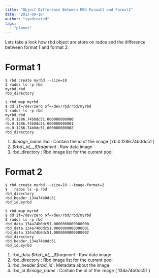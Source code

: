 ```yaml
---
title: "Object Difference Between RBD Format1 and Format2"
date: "2013-09-10"
author: "syndicated"
tags: 
  - "planet"
---
```


Lets take a look how rbd object are store on rados and the difference between format 1 and format 2.

# Format 1

```
$ rbd create myrbd --size=10 
$ rados ls -p rbd      
myrbd.rbd
rbd_directory

$ rbd map myrbd
$ dd if=/dev/zero of=/dev/rbd/rbd/myrbd
$ rados ls -p rbd
myrbd.rbd
rb.0.1286.74b0dc51.000000000000
rb.0.1286.74b0dc51.000000000001
rb.0.1286.74b0dc51.000000000002
rbd_directory
```

1. _$image\_name_.rbd : Contain the id of the image ( rb.0.1286.74b0dc51 )
2. _$rbd\_id_._$fragment_ : Raw data image
3. rbd\_directory : Rbd image list for the current pool

# Format 2

```
$ rbd create myrbd --size=10 --image-format=2
$   rados ls -p rbd      
rbd_directory
rbd_header.134a74b0dc51
rbd_id.myrbd

$ rbd map myrbd
$ dd if=/dev/zero of=/dev/rbd/rbd/myrbd
$ rados ls -p rbd
rbd_data.134a74b0dc51.0000000000000000
rbd_data.134a74b0dc51.0000000000000001
rbd_data.134a74b0dc51.0000000000000002
rbd_directory
rbd_header.134a74b0dc51
rbd_id.myrbd
```

1. rbd\_data._$rbd\_id_._$fragment_ : Raw data image
2. rbd\_directory : Rbd image list for the current pool
3. rbd\_header._$rbd\_id_ : Metadata about the image
4. rbd\_id._$image\_name_ : Contain the id of the image ( 134a74b0dc51 )
